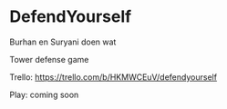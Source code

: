 # DefendYourself
Burhan en Suryani doen wat

Tower defense game

Trello: https://trello.com/b/HKMWCEuV/defendyourself

Play: coming soon
